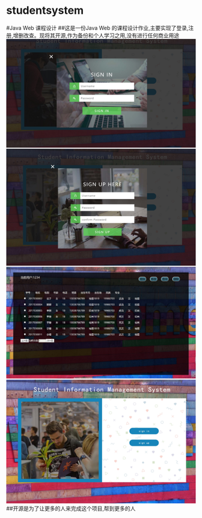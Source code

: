 # studentsystem
#Java Web 课程设计
##这是一份Java Web 的课程设计作业,主要实现了登录,注册,增删改查。现将其开源,作为备份和个人学习之用,没有进行任何商业用途
![](https://github.com/Night-Dawn/studentsystem/blob/master/web/images/show1.jpg)
![](https://github.com/Night-Dawn/studentsystem/blob/master/web/images/show2.jpg)
![](https://github.com/Night-Dawn/studentsystem/blob/master/web/images/show3.jpg)
![](https://github.com/Night-Dawn/studentsystem/blob/master/web/images/show4.jpg)
##开源是为了让更多的人来完成这个项目,帮到更多的人
